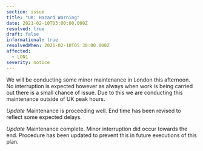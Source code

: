 ```yaml
---
section: issue
title: "UK: Hazard Warning"
date: 2021-02-10T03:00:00.000Z
resolved: true
draft: false
informational: true
resolvedWhen: 2021-02-10T05:30:00.000Z
affected:
  - LON1
severity: notice
---
```

We will be conducting some minor maintenance in London this afternoon. No interruption is expected however as always when work is being carried out there is a small chance of issue. Due to this we are conducting this maintenance outside of UK peak hours.

*Update* Maintenance is proceeding well. End time has been revised to reflect some expected delays.

*Update* Maintenance complete. Minor interruption did occur towards the end. Procedure has been updated to prevent this in future executions of this plan.